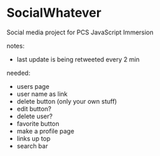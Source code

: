 # SocialWhatever
Social media project for PCS JavaScript Immersion


notes: 

* last update is being retweeted every 2 min

needed:
* users page
* user name as link
* delete button (only your own stuff)
* edit button?
* delete user?
* favorite button
* make a profile page
* links up top
* search bar

